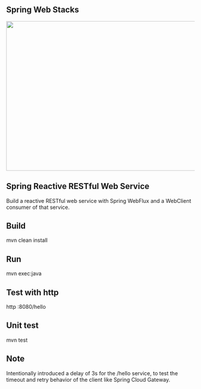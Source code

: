 ## Spring Web Stacks
   <img src="https://spring.io/img/extra/reactive-5.svg" width="600" height="400">

## Spring Reactive RESTful Web Service
Build a reactive RESTful web service with Spring WebFlux and a WebClient consumer of that service.

## Build
mvn clean install

## Run
mvn exec:java

## Test with http
http :8080/hello

## Unit test
mvn test

## Note
Intentionally introduced a delay of 3s for the /hello service, to test the timeout and retry behavior of the client like Spring Cloud Gateway.
